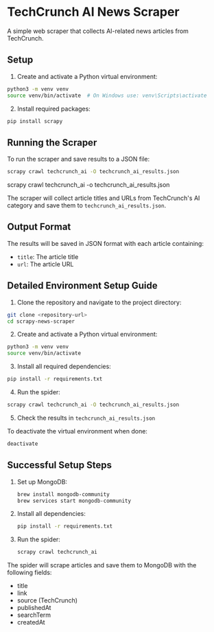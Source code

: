 # TechCrunch AI News Scraper

A simple web scraper that collects AI-related news articles from TechCrunch.

## Setup

1. Create and activate a Python virtual environment:
```bash
python3 -m venv venv
source venv/bin/activate  # On Windows use: venv\Scripts\activate
```

2. Install required packages:
```bash
pip install scrapy
```

## Running the Scraper

To run the scraper and save results to a JSON file:
```bash
scrapy crawl techcrunch_ai -O techcrunch_ai_results.json
```

scrapy crawl techcrunch_ai -o techcrunch_ai_results.json

The scraper will collect article titles and URLs from TechCrunch's AI category and save them to `techcrunch_ai_results.json`.

## Output Format

The results will be saved in JSON format with each article containing:
- `title`: The article title
- `url`: The article URL

## Detailed Environment Setup Guide

1. Clone the repository and navigate to the project directory:
```bash
git clone <repository-url>
cd scrapy-news-scraper
```

2. Create and activate a Python virtual environment:
```bash
python3 -m venv venv
source venv/bin/activate
```

3. Install all required dependencies:
```bash
pip install -r requirements.txt
```

4. Run the spider:
```bash
scrapy crawl techcrunch_ai -O techcrunch_ai_results.json
```

5. Check the results in `techcrunch_ai_results.json`

To deactivate the virtual environment when done:
```bash
deactivate
```

## Successful Setup Steps

1. Set up MongoDB:
   ```bash
   brew install mongodb-community
   brew services start mongodb-community
   ```

2. Install all dependencies:
   ```bash
   pip install -r requirements.txt
   ```

3. Run the spider:
   ```bash
   scrapy crawl techcrunch_ai
   ```

The spider will scrape articles and save them to MongoDB with the following fields:
- title
- link
- source (TechCrunch)
- publishedAt
- searchTerm
- createdAt